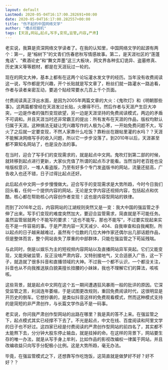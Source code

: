 ```yaml
---
layout: default
Lastmod: 2020-05-04T16:17:00.282691+00:00
date: 2020-05-04T16:17:00.282557+00:00
title: "伤不起的中国网络文学"
author: "槽点挖掘机"
tags: [天涯,网站,起点,写手,变现,监管,内容,严肃]
---
```


老实说，我算是资深网络文学读者了。在我的认知里，中国网络文学的起源有两个：第一，是“榕树下”的文青们伤春悲秋写情感故事。第二，是天涯社区的“莲蓬鬼话”、“煮酒论史”和“舞文弄墨”这三大板块，网文界各种玄幻诡异、盗墓修真、历史演义等等题材，都是在天涯玩过一轮的。

现在的网文大神，基本上都有在这两个论坛灌水发文字的经历。当年没有收费阅读这一说，写作都是凭兴趣，开个长贴就是写文章了，粉丝们就一路灌水一路追看，作者与读者亲密互动，要追个贴经常要水几百上千个页面。

付费阅读真正浮出水面，是因为2005年两篇文章的大火：《鬼吹灯》和《明朝那些事》。这两篇都曾经在天涯发过长贴，火爆得不行。然后作者与天涯产生巨大冲突，一边是作者的强烈变现欲望，另一边是天涯坚持的免费阅读模式，两边的矛盾不可调和。并且天涯当时还非常霸王的提出：所有发布在天涯的作品，版权均默认归属于天涯。这种搞法无疑让凭兴趣写作的人极为心寒，一开始免费问题不大，写火了之后就一定要变现，不然人家靠什么吃饭？靠粉丝在跟帖里灌的水吗？？天涯不能解决网络写手的收入问题，所以它一步步没落了。到2010年以后，天涯甚至都不算知名网站了，也是没办法的事。

在当时，迎合了写手们的变现需求的，就是起点中文网。鬼吹灯到第二部的时候，就转移到起点进行更新，大家伙充值了所谓的起点币才能看。当然当时老百姓也没啥版权意识，一堆人看盗版，乃至有好多个专门发盗版书的网站，流量还挺高，广告收入也还不错，日子过得比起点还好。

此后起点中文网一步步慢慢做大。迎合写手的变现需求是大势所趋，今时今日我们回头看，任何一个提供内容的网站，无论是文字内容还视频内容，包括起点和优酷，核心都在帮助核心内容创作者变现！这也是内容型网站的铁律。

而到了2016年之后，内容网站的江湖规则突然又是一变：我大中国的强监管之手伸了出来。写手们变现的难度突然加大，要迎合监管需求，简直就是不可能任务。虽然监管层就两个不能写的要求：“这也不能写，那也不能写”，不过要实现起来实在不是一件容易的事。于是严肃内容一天天减少、404、自我审查和自我阉割，所以起点的日子越来越难过，虽然有个位数的几位大神作家还偶尔出几部话题作品，但是整体而言，整个网站丧失了厚重的中部群体，只能在强监管之下苟延残喘。

与此同时，倒是以娱乐为主的短视频内容网站以及直播网站异军突起。它们又能变现，又能突破监管，反正没啥严肃内容，又特别接地气，又合适嵌入广告，这一下子，就造就了很多抖音和直播领域的大神。不过我一个都不认识，一个都没关注，抖音也从不向我推送肤白貌美擅长扭腰的小妹妹，我也不理解它们的算法，咳咳咳。

这些背景，就是起点中文网在这个五一期间遭遇狂风暴雨一般的批评的原因。它深受监管之苦，利润连年萎缩，于是试图更改规则，重回免费阅读时代，这很明显是开历史的倒车。它想抄袭的，是类似抖音这样的免费观看模式，然而这种模式支持的是简短的非严肃创作，与长篇文学作品不是一码事。

老实说，你问我严肃创作型网站的出路在哪里？我是真的答不上来。在强监管之下，起点模式其实已经撑不下去了。不光是起点，中文在线、百度阅读和阿里文学的日子也不好过。这四家已经是付费阅读的严肃创作型网站的前四名了，其实都不太能熬下去，分分钟大股东停止输血，就是挂掉的命。在这样的背景下，网站要生存的唯一办法，就是从写手身上牟利，比如作品的影视改编权一律属于网站，并且改编收益只向写手分配极小比例。这是大势所趋，毫无办法。

毕竟，在强监管模式之下，还想靠写作吃饱饭，这简直就是做梦好不好？好不好？？

